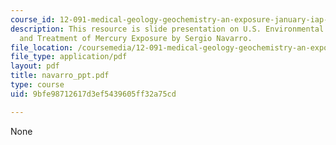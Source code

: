 ```yaml
---
course_id: 12-091-medical-geology-geochemistry-an-exposure-january-iap-2006
description: This resource is slide presentation on U.S. Environmental Health Effects
  and Treatment of Mercury Exposure by Sergio Navarro.
file_location: /coursemedia/12-091-medical-geology-geochemistry-an-exposure-january-iap-2006/9bfe98712617d3ef5439605ff32a75cd_navarro_ppt.pdf
file_type: application/pdf
layout: pdf
title: navarro_ppt.pdf
type: course
uid: 9bfe98712617d3ef5439605ff32a75cd

---
```

None